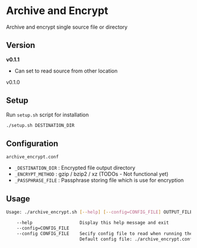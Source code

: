 # Archive and Encrypt
Archive and encrypt single source file or directory 

## Version
**v0.1.1**
- Can set to read source from other location

v0.1.0

## Setup
Run `setup.sh` script for installation
```sh
./setup.sh DESTINATION_DIR
```

## Configuration
`archive_encrypt.conf`
- `_DESTINATION_DIR` : Encrypted file output directory 
- `_ENCRYPT_METHOD` : gzip / bzip2 / xz (TODOs - Not functional yet)
- `_PASSPHRASE_FILE` : Passphrase storing file which is use for encryption

## Usage
```sh
Usage: ./archive_encrypt.sh [--help] [--config=CONFIG_FILE] OUTPUT_FILENAME SOURCE

    --help                  Display this help message and exit
    --config=CONFIG_FILE
    --config CONFIG_FILE    Secify config file to read when running the script
                            Default config file: ./archive_encrypt.conf
```